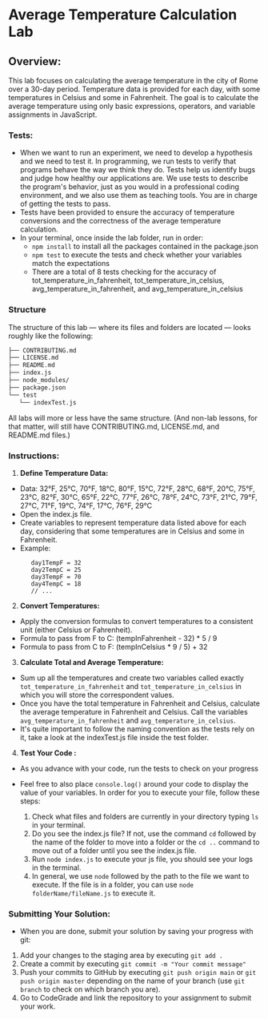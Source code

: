# Average Temperature Calculation Lab

## Overview:

This lab focuses on calculating the average temperature in the city of Rome over a 30-day period. Temperature data is provided for each day, with some temperatures in Celsius and some in Fahrenheit. The goal is to calculate the average temperature using only basic expressions, operators, and variable assignments in JavaScript.

### Tests:

- When we want to run an experiment, we need to develop a hypothesis and we need to test it. In programming, we run tests to verify that programs behave the way
  we think they do. Tests help us identify bugs and judge how healthy our
  applications are. We use tests to describe the program's behavior, just as you would in a
  professional coding environment, and we also use them as teaching tools. You are
  in charge of getting the tests to pass.
- Tests have been provided to ensure the accuracy of temperature conversions and the correctness of the average temperature calculation.
- In your terminal, once inside the lab folder, run in order:
  - `npm install` to install all the packages contained in the package.json
  - `npm test` to execute the tests and check whether your variables match the expectations
  - There are a total of 8 tests checking for the accuracy of tot_temperature_in_fahrenheit, tot_temperature_in_celsius, avg_temperature_in_fahrenheit, and avg_temperature_in_celsius

### Structure

The structure of this lab — where its files and folders are located — looks
roughly like the following:

```txt
├── CONTRIBUTING.md
├── LICENSE.md
├── README.md
├── index.js
├── node_modules/
├── package.json
└── test
   └── indexTest.js
```

All labs will more or less have the same structure. (And non-lab lessons, for
that matter, will still have CONTRIBUTING.md, LICENSE.md, and README.md files.)

### Instructions:

1. **Define Temperature Data:**

- Data: 32°F, 25°C, 70°F, 18°C, 80°F, 15°C, 72°F, 28°C, 68°F, 20°C, 75°F, 23°C, 82°F, 30°C, 65°F, 22°C, 77°F, 26°C, 78°F, 24°C, 73°F, 21°C, 79°F, 27°C, 71°F, 19°C, 74°F, 17°C, 76°F, 29°C
- Open the index.js file.
- Create variables to represent temperature data listed above for each day, considering that some temperatures are in Celsius and some in Fahrenheit.
- Example:
  ```
     day1TempF = 32
     day2TempC = 25
     day3TempF = 70
     day4TempC = 18
     // ...
  ```

2. **Convert Temperatures:**

- Apply the conversion formulas to convert temperatures to a consistent unit (either Celsius or Fahrenheit).
- Formula to pass from F to C: (tempInFahrenheit - 32) \* 5 / 9
- Formula to pass from C to F: (tempInCelsius \* 9 / 5) + 32

3. **Calculate Total and Average Temperature:**

- Sum up all the temperatures and create two variables called exactly `tot_temperature_in_fahrenheit` and `tot_temperature_in_celsius` in which you will store the correspondent values.
- Once you have the total temperature in Fahrenheit and Celsius, calculate the average temperature in Fahrenheit and Celsius. Call the variables `avg_temperature_in_fahrenheit` and `avg_temperature_in_celsius`.
- It's quite important to follow the naming convention as the tests rely on it, take a look at the indexTest.js file inside the test folder.

4. **Test Your Code :**

- As you advance with your code, run the tests to check on your progress
- Feel free to also place `console.log()` around your code to display the value of your variables. In order for you to execute your file, follow these steps:

  1. Check what files and folders are currently in your directory typing `ls` in your terminal.
  2. Do you see the index.js file? If not, use the command `cd` followed by the name of the folder to move into a folder or the `cd ..` command to move out of a folder until you see the index.js file.
  3. Run `node index.js` to execute your js file, you should see your logs in the terminal.
  4. In general, we use `node` followed by the path to the file we want to execute. If the file is in a folder, you can use `node folderName/fileName.js` to execute it.

### Submitting Your Solution:

- When you are done, submit your solution by saving your progress with git:

1. Add your changes to the staging area by executing `git add .`
2. Create a commit by executing `git commit -m "Your commit message"`
3. Push your commits to GitHub by executing `git push origin main` or `git push origin master` depending on the name of your branch (use `git branch` to check on which branch you are).
4. Go to CodeGrade and link the repository to your assignment to submit your work.
